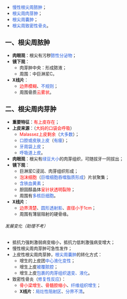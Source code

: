 * <font color="#245bdb">慢性根尖周脓肿</font>；
* <font color="#245bdb">根尖周肉芽肿</font>；
* <font color="#245bdb">根尖周囊肿</font>；
* <font color="#245bdb">根尖周致密性骨炎</font>。

## 一、根尖周脓肿
* **肉眼观**：根尖有污秽<font color="#245bdb">脓性分泌物</font>；
* **镜下观**：
	* 肉芽肿中央：形成脓液；
	* 周围：中巨淋浆C。
* **X线片**：
	* <font color="#ff0000">边界模糊</font>、<font color="#245bdb">不规则</font>；
	* 周围骨质<font color="#ff0000">云雾状</font>。

## 二、根尖周肉芽肿
* **重要特征**：<font color="#ff0000">有上皮存在</font>；
* **上皮来源**：（<font color="#ff0000">大妈的口袋会呼吸</font>）
	* <font color="#ff0000">Malassez上皮剩余</font>（<font color="#245bdb">大多数</font>）；
	* <font color="#245bdb">口腔或皮肤上皮</font>（<font color="#245bdb">有瘘</font>）；
	* <font color="#245bdb">牙周袋上皮</font>；
	* <font color="#245bdb">呼吸道上皮</font>。
* **肉眼观**：根尖有<font color="#245bdb">绿豆大小</font>的肉芽组织，可随拔牙一同拔出；
* **镜下观**：
	* 巨淋浆C浸润、肉芽组织形成；
	* <font color="#ff0000">泡沫细胞</font>（<font color="#245bdb">巨噬细胞吞噬脂质形成</font>）片状聚集；
	* <font color="#245bdb">含铁血黄素</font>；
	* 胆固醇晶体<font color="#ff0000">呈针状透明裂隙</font>；
	* 周围有<font color="#245bdb">多核巨细胞</font>。
* **X线片**：
	* <font color="#ff0000">边界清楚</font>、<font color="#245bdb">圆形透射影</font>、<font color="#ff0000">直径小于1cm</font>；
	* 周围有薄层阻射的硬骨缘。
###### 发展变化（助理不考）
* 抵抗力强刺激弱病变缩小，抵抗力低刺激强病变增大；
* 慢性根尖周肉芽肿可急性发作；
* 上皮性根尖周肉芽肿，<font color="#245bdb">根尖周囊肿</font>的转化方式：
	* 增生的上皮团<font color="#245bdb">中心液化变性</font>；
	* 增生上皮<font color="#245bdb">被覆脓腔</font>；
	* 增生上皮<font color="#245bdb">包裹的肉芽组织退变、液化</font>。
* 致密性骨炎（<font color="#245bdb">修复性反应</font>）：
	* <font color="#ff0000">骨小梁增生</font>、<font color="#ff0000">骨髓腔缩小</font>、<font color="#245bdb">纤维组织增生</font>；
	* **X线片**：<font color="#245bdb">局灶性阻射区</font>、<font color="#245bdb">分界不清</font>。



